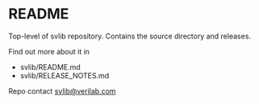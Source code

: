 # README #

Top-level of svlib repository. Contains the source directory and releases.

Find out more about it in

* svlib/README.md
* svlib/RELEASE_NOTES.md

Repo contact svlib@verilab.com
